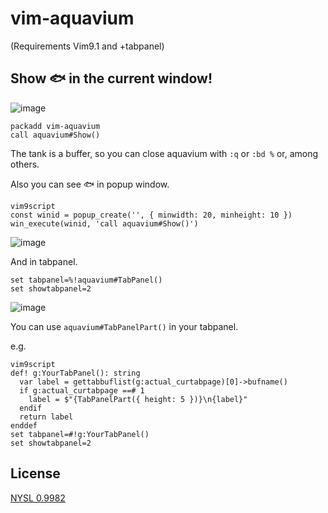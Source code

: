 # vim-aquavium

(Requirements Vim9.1 and +tabpanel)

## Show 🐟 in the current window!
![image](https://github.com/user-attachments/assets/5960e264-6475-4415-91dc-398c22eb0957)

```vim
packadd vim-aquavium
call aquavium#Show()
```

The tank is a buffer, so you can close aquavium with `:q` or `:bd %` or, among others.

Also you can see 🐟 in popup window.

```vim
vim9script
const winid = popup_create('', { minwidth: 20, minheight: 10 })
win_execute(winid, 'call aquavium#Show()')
```
![image](https://github.com/user-attachments/assets/8e7e83b2-3990-473b-a5ef-986d41be69b7)

And in tabpanel.

```vim
set tabpanel=%!aquavium#TabPanel()
set showtabpanel=2
```
![image](https://github.com/user-attachments/assets/a404d444-8276-4af2-aaa7-ed9f46f6e451)


You can use `aquavium#TabPanelPart()` in your tabpanel.

e.g.

```vim
vim9script
def! g:YourTabPanel(): string
  var label = gettabbuflist(g:actual_curtabpage)[0]->bufname()
  if g:actual_curtabpage ==# 1
    label = $"{TabPanelPart({ height: 5 })}\n{label}"
  endif
  return label
enddef
set tabpanel=#!g:YourTabPanel()
set showtabpanel=2
```

## License

[NYSL 0.9982](https://www.kmonos.net/nysl/)

